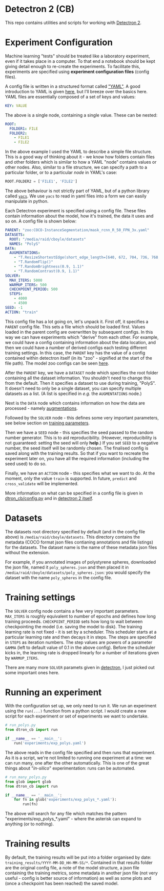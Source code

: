 # Detectron 2 (CB)

This repo contains utilities and scripts for working with [Detectron 2](https://github.com/facebookresearch/detectron2).



# Experiment Configuration

Machine learning "tests" should be treated like a laboratory experiment, even if it takes place in a computer. To that end a notebook should be kept giving detail enough to re-create the experiments. To facilitate this, experiments are specified using **experiment configuration files** (config files).

A config file is written in a structured format called ["YAML"](https://yaml.org/). A good introduction to YAML is given [here](https://www.cloudbees.com/blog/yaml-tutorial-everything-you-need-get-started), but I'll breeze over the basics here. YAML files are essentially composed of a set of keys and values:

```yaml
KEY: VALUE
```

The above is a single node, containing a single value. These can be nested:
```yaml
ROOT:
  FOLDER1: FILE
  FOLDER2:
    - FILE1
    - FILE2     
```
In the above example I used the YAML to describe a simple file structure. This is a good way of thinking about it - we know how folders contain files and other folders which is similar to how a YAML "node" contains values or other nodes. Also, similar to a file structure, we can specify a path to a particular folder, or to a particular *node* in YAML's case:

```python
ROOT.FOLDER2 = ['FILE1', 'FILE2']
```

The above behaviour is not strictly part of YAML, but of a python library called [`yacs`](https://github.com/rbgirshick/yacs). We use `yacs` to read in yaml files into a form we can easily manipulate in python.

Each Detectron experiment is specified using a config file. These files contain information about the model, how it's trained, the data it uses and so on. A config file is shown below:

```yaml
PARENT: "zoo:COCO-InstanceSegmentation/mask_rcnn_R_50_FPN_3x.yaml"
DATASETS:
  ROOT: "/media/raid/cboyle/datasets"
  NAMES: "PolyS"
DATA:
  AUGMENTATIONS:
    - "T.ResizeShortestEdge(short_edge_length=[640, 672, 704, 736, 768, 800], max_size=1333, sample_style=\'choice\')"
    - "T.RandomFlip()"
    - "T.RandomBrightness(0.9, 1.1)"
    - "T.RandomContrast(0.9, 1.1)"
SOLVER:
  MAX_ITERS: 5000
  WARMUP_ITERS: 500
  CHECKPOINT_PERIOD: 500
  STEPS:
    - 4000
    - 4500
SEED: -1
ACTION: "train"
```

This config file has a lot going on, let's unpack it. First off, it specifies a `PARENT` config file. This sets a file which should be loaded first. Values loaded in the parent config are overwritten by subsequent configs. In this way we can have experiments which "derive" from each other. For example, we could have a config containing information about the data location, and then we could have a number of derived configs each testing different training settings. In this case, the `PARENT` key has the value of a config contained within detectron itself (in its "zoo" - signified at the start of the file path). The model zoo configs can be seen [here](https://github.com/facebookresearch/detectron2/tree/main/configs).

After the `PARENT` key, we have a `DATASET` node which specifies the root folder containing all the dataset information. You shouldn't need to change this from the default. Then it specifies a dataset to use during training, "PolyS". It doesn't need to only be a single dataset, you can specify multiple datasets as a list. (A list is specified in *e.g.* the `AUGMENTATIONS` node.)

Next is the `DATA` node which contains information on how the data are processed - namely [augmentations](https://nanonets.com/blog/data-augmentation-how-to-use-deep-learning-when-you-have-limited-data-part-2/).

Followed by the `SOLVER` node - this defines some very important parameters, see below section on [training parameters](#training-settings).

Then we have a `SEED` node - this specifies the seed passed to the random number generator. This is to aid reproducibility. (However, reproducibility is not guaranteed: setting the seed will only **help**.) If you set `SEED` to a negative number, the seed itself will be randomly chosen. The finalised config is saved along with the training results. So that if you want to recreate the experiment later on, you have all the required information (including the seed used) to do so.

Finally, we have an `ACTION` node - this specifies what we want to do. At the moment, only the value `train` is supported. In future, `predict` and `cross_validate` will be implemented.

More information on what can be specified in a config file is given in [dtron_cb/config.py](dtron_cb/config.py) and in [detectron 2 itself](https://github.com/facebookresearch/detectron2/blob/main/detectron2/config/defaults.py).



# Datasets

The datasets root directory specified by default (and in the config file above) is `/media/raid/cboyle/datasets`. This directory contains the metadata (COCO format json files contianing annotations and file listings) for the datasets. The dataset name is the name of these metadata json files without the extension.

For example, if you annotated images of polystyrene spheres, downloaded the json file, named it `poly_spheres.json` and then placed it in `/media/raid/cboyle/datasets/poly_spheres.json`: you would specify the dataset with the name `poly_spheres` in the config file.



# Training settings

The `SOLVER` config node contains a few very important parameters. `MAX_ITERS` is roughly equivalent to number of epochs and defines how long training proceeds. `CHECKPOINT_PERIOD` sets how long to wait between checkpointing the model (i.e. saving the model to disk). The training learning rate is not fixed - it is set by a scheduler. This scheduler starts at a particular learning rate and then decays it in steps. The steps are specified in `STEPS` as iteration numbers. The step values are powers of a parameter `GAMMA` (left to default value of 0.1 in the above config). Before the scheduler kicks in, the learning rate is dropped linearly for a number of iterations given by `WARMUP_ITERS`.

There are many more `SOLVER` paramets given in [detectron](https://github.com/facebookresearch/detectron2/blob/main/detectron2/config/defaults.py), I just picked out some important ones here.


# Running an experiment

With the configuration set up, we only need to run it. We run an experiment using the `run(...)` function from a python script. I would create a new script for each experiment or set of experiments we want to undertake.

```python
# run_polys.py
from dtron_cb import run

if __name__ == '__main__':
    run('experiments/exp_polys.yaml')
```

The above reads in the config file specified and then runs that experiment. As it is a script, we're not limited to running one experiment at a time: we can run many, one after the other automatically. This is one of the great things about "*in-silico*" experimentation: runs can be automated.

```python
# run_many_polys.py
from glob import glob
from dtron_cb import run

if __name__ == '__main__':
    for fn in glob('experiments/exp_polys_*.yaml'):
        run(fn)
```

The above will search for any file which matches the pattern "experiments/exp_polys_*.yaml" - where the asterisk can expand to anything (or to nothing).


# Training results

By default, the training results will be put into a folder organised by date: `training_results/YYYY-MM-DD_HH-MM-SS/*`. Contained in that results folder are the original config file, a note of the model structure, a json file containing the training metrics, some metadata in another json file (not very useful - config is better source of information) as well as some plots and (once a checkpoint has been reached) the saved model.